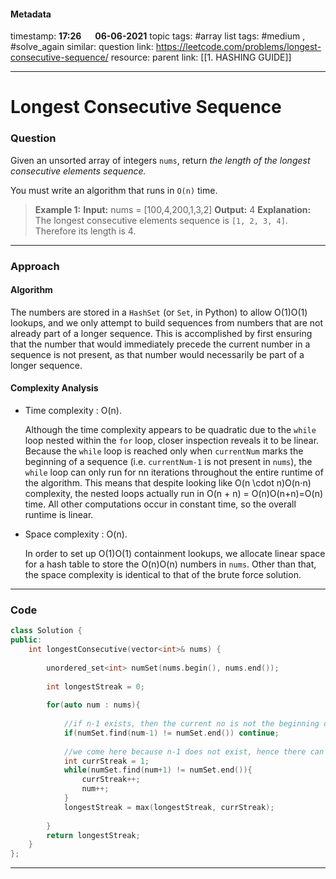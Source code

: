 #### Metadata

timestamp: **17:26**  &emsp;  **06-06-2021**
topic tags: #array
list tags: #medium , #solve_again 
similar:
question link: https://leetcode.com/problems/longest-consecutive-sequence/
resource:
parent link: [[1. HASHING GUIDE]]

---

# Longest Consecutive Sequence

### Question
Given an unsorted array of integers `nums`, return _the length of the longest consecutive elements sequence._

You must write an algorithm that runs in `O(n)` time.

>**Example 1:**
**Input:** nums = \[100,4,200,1,3,2\]
**Output:** 4
**Explanation:** The longest consecutive elements sequence is `[1, 2, 3, 4]`. Therefore its length is 4.


---


### Approach

#### Algorithm

The numbers are stored in a `HashSet` (or `Set`, in Python) to allow O(1)O(1) lookups, and we only attempt to build sequences from numbers that are not already part of a longer sequence. This is accomplished by first ensuring that the number that would immediately precede the current number in a sequence is not present, as that number would necessarily be part of a longer sequence.


#### Complexity Analysis
-   Time complexity : O(n).
    
    Although the time complexity appears to be quadratic due to the `while` loop nested within the `for` loop, closer inspection reveals it to be linear. Because the `while` loop is reached only when `currentNum` marks the beginning of a sequence (i.e. `currentNum-1` is not present in `nums`), the `while` loop can only run for nn iterations throughout the entire runtime of the algorithm. This means that despite looking like O(n \\cdot n)O(n⋅n) complexity, the nested loops actually run in O(n + n) = O(n)O(n+n)\=O(n) time. All other computations occur in constant time, so the overall runtime is linear.
    
-   Space complexity : O(n).
    
    In order to set up O(1)O(1) containment lookups, we allocate linear space for a hash table to store the O(n)O(n) numbers in `nums`. Other than that, the space complexity is identical to that of the brute force solution.

---


### Code

``` cpp
class Solution {
public:
    int longestConsecutive(vector<int>& nums) {
        
        unordered_set<int> numSet(nums.begin(), nums.end());
        
        int longestStreak = 0;
        
        for(auto num : nums){
            
            //if n-1 exists, then the current no is not the beginning of the sequence, hence skip it
            if(numSet.find(num-1) != numSet.end()) continue;
            
            //we come here because n-1 does not exist, hence there can be a sequence starting from num
            int currStreak = 1;
            while(numSet.find(num+1) != numSet.end()){
                currStreak++;
                num++;
            }
            longestStreak = max(longestStreak, currStreak);
            
        }
        return longestStreak;
    }
};

```

---


